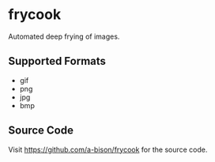 # frycook
Automated deep frying of images.

## Supported Formats
- gif
- png
- jpg
- bmp

## Source Code
Visit https://github.com/a-bison/frycook for the source code.
